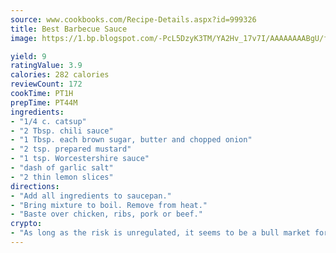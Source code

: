 ```yaml
---
source: www.cookbooks.com/Recipe-Details.aspx?id=999326
title: Best Barbecue Sauce
image: https://1.bp.blogspot.com/-PcL5DzyK3TM/YA2Hv_17v7I/AAAAAAAABgU/fyHeesSth_IZW9mL5lk6GxJO8cW8ksrGACLcBGAsYHQ/s320/12.png

yield: 9
ratingValue: 3.9
calories: 282 calories
reviewCount: 172
cookTime: PT1H
prepTime: PT44M
ingredients:
- "1/4 c. catsup"
- "2 Tbsp. chili sauce"
- "1 Tbsp. each brown sugar, butter and chopped onion"
- "2 tsp. prepared mustard"
- "1 tsp. Worcestershire sauce"
- "dash of garlic salt"
- "2 thin lemon slices"
directions:
- "Add all ingredients to saucepan."
- "Bring mixture to boil. Remove from heat."
- "Baste over chicken, ribs, pork or beef."
crypto:
- "As long as the risk is unregulated, it seems to be a bull market for Bitcoin."
---
```

